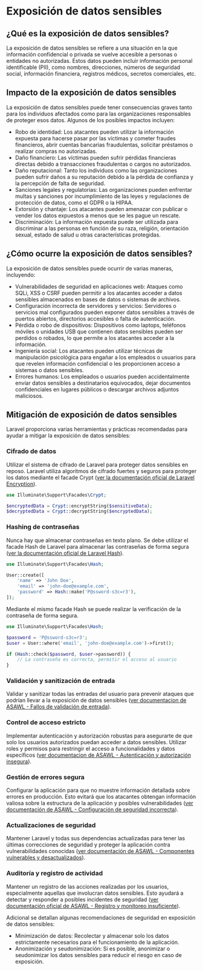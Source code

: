 # Exposición de datos sensibles

## ¿Qué es la exposición de datos sensibles?

La exposición de datos sensibles se refiere a una situación en la que información confidencial o privada se vuelve accesible a personas o entidades no autorizadas. Estos datos pueden incluir información personal identificable (PII), como nombres, direcciones, números de seguridad social, información financiera, registros médicos, secretos comerciales, etc.

## Impacto de la exposición de datos sensibles

La exposición de datos sensibles puede tener consecuencias graves tanto para los individuos afectados como para las organizaciones responsables de proteger esos datos. Algunos de los posibles impactos incluyen:

- Robo de identidad: Los atacantes pueden utilizar la información expuesta para hacerse pasar por las víctimas y cometer fraudes financieros, abrir cuentas bancarias fraudulentas, solicitar préstamos o realizar compras no autorizadas.
- Daño financiero: Las víctimas pueden sufrir pérdidas financieras directas debido a transacciones fraudulentas o cargos no autorizados.
- Daño reputacional: Tanto los individuos como las organizaciones pueden sufrir daños a su reputación debido a la pérdida de confianza y la percepción de falta de seguridad.
- Sanciones legales y regulatorias: Las organizaciones pueden enfrentar multas y sanciones por incumplimiento de las leyes y regulaciones de protección de datos, como el GDPR o la HIPAA.
- Extorsión y chantaje: Los atacantes pueden amenazar con publicar o vender los datos expuestos a menos que se les pague un rescate.
- Discriminación: La información expuesta puede ser utilizada para discriminar a las personas en función de su raza, religión, orientación sexual, estado de salud u otras características protegidas.

## ¿Cómo ocurre la exposición de datos sensibles?

La exposición de datos sensibles puede ocurrir de varias maneras, incluyendo:

- Vulnerabilidades de seguridad en aplicaciones web: Ataques como SQLi, XSS o CSRF pueden permitir a los atacantes acceder a datos sensibles almacenados en bases de datos o sistemas de archivos.
- Configuración incorrecta de servidores y servicios: Servidores o servicios mal configurados pueden exponer datos sensibles a través de puertos abiertos, directorios accesibles o falta de autenticación.
- Pérdida o robo de dispositivos: Dispositivos como laptops, teléfonos móviles o unidades USB que contienen datos sensibles pueden ser perdidos o robados, lo que permite a los atacantes acceder a la información.
- Ingeniería social: Los atacantes pueden utilizar técnicas de manipulación psicológica para engañar a los empleados o usuarios para que revelen información confidencial o les proporcionen acceso a sistemas o datos sensibles.
- Errores humanos: Los empleados o usuarios pueden accidentalmente enviar datos sensibles a destinatarios equivocados, dejar documentos confidenciales en lugares públicos o descargar archivos adjuntos maliciosos.

## Mitigación de exposición de datos sensibles

Laravel proporciona varias herramientas y prácticas recomendadas para ayudar a mitigar la exposición de datos sensibles:

### Cifrado de datos

Utilizar el sistema de cifrado de Laravel para proteger datos sensibles en reposo. Laravel utiliza algoritmos de cifrado fuertes y seguros para proteger los datos mediante el facade Crypt ([ver la documentación oficial de Laravel Encryption](https://laravel.com/docs/11.x/encryption)).

```php
use Illuminate\Support\Facades\Crypt;

$encryptedData = Crypt::encryptString($sensitiveData);
$decryptedData = Crypt::decryptString($encryptedData);
```

### Hashing de contraseñas

Nunca hay que almacenar contraseñas en texto plano. Se debe utilizar el facade Hash de Laravel para almacenar las contraseñas de forma segura ([ver la documentación oficial de Laravel Hash](https://laravel.com/docs/11.x/hashing)).

```php
use Illuminate\Support\Facades\Hash;

User::create([
    'name' => 'John Doe',
    'email' => 'john-doe@example.com',
    'password' => Hash::make('P@ssword-s3c=r3'), 
]);
```

Mediante el mismo facade Hash se puede realizar la verificación de la contraseña de forma segura.

```php
use Illuminate\Support\Facades\Hash;

$password = 'P@ssword-s3c=r3';
$user = User::where('email', 'john-doe@example.com')->first();

if (Hash::check($password, $user->password)) {
    // La contraseña es correcta, permitir el acceso al usuario
}
```

### Validación y sanitización de entrada

Validar y sanitizar todas las entradas del usuario para prevenir ataques que podrían llevar a la exposición de datos sensibles ([ver documentacion de ASAWL - Fallos de validación de entrada](./3.fallos-validacion-de-entrada.md)).

### Control de acceso estricto

Implementar autenticación y autorización robustas para asegurarte de que solo los usuarios autorizados puedan acceder a datos sensibles. Utilizar roles y permisos para restringir el acceso a funcionalidades y datos específicos ([ver documentacion de ASAWL - Autenticación y autorización insegura](./4.autenticacion-autorizacion-insegura.md)).

### Gestión de errores segura

Configurar la aplicación para que no muestre información detallada sobre errores en producción. Esto evitará que los atacantes obtengan información valiosa sobre la estructura de la aplicación y posibles vulnerabilidades ([ver documentación de ASAWL - Configuración de seguridad incorrecta](./7.configuracion-seguridad-incorecta.md)).

### Actualizaciones de seguridad

Mantener Laravel y todas sus dependencias actualizadas para tener las últimas correcciones de seguridad y proteger la aplicación contra vulnerabilidades conocidas ([ver documentación de ASAWL - Componentes vulnerables y desactualizados]()).

### Auditoría y registro de actividad

Mantener un registro de las acciones realizadas por los usuarios, especialmente aquellas que involucran datos sensibles. Esto ayudará a detectar y responder a posibles incidentes de seguridad ([ver documentación oficial de ASAWL - Registro y monitoreo insuficiente]()).

Adicional se detallan algunas recomendaciones de seguridad en exposición de datos sensibles:

- Minimización de datos: Recolectar y almacenar solo los datos estrictamente necesarios para el funcionamiento de la aplicación.
- Anonimización y seudonimización: Si es posible, anonimizar o seudonimizar los datos sensibles para reducir el riesgo en caso de exposición.
